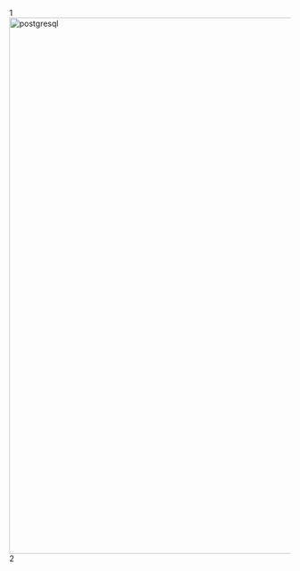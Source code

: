 1 
<img width="960" alt="postgresql" src="https://user-images.githubusercontent.com/102998720/167284485-2ec27609-e624-4328-a5b5-e634f13aa6b0.png">
 2

